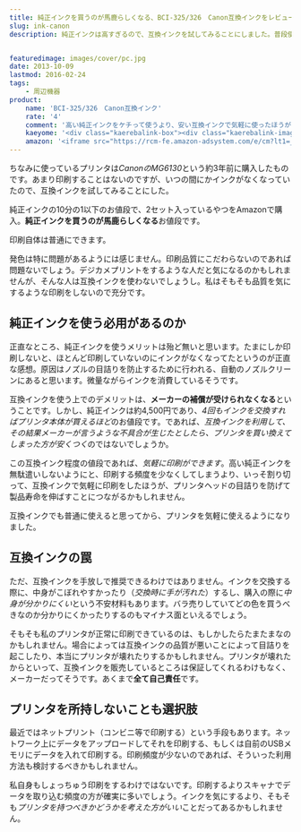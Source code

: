 ```yaml
---
title: 純正インクを買うのが馬鹿らしくなる、BCI-325/326　Canon互換インクをレビュー
slug: ink-canon
description: 純正インクは高すぎるので、互換インクを試してみることにしました。普段使いには問題ない品質だと思います。純正インクで無駄遣いしないように気を使って節約するより、互換インクで気軽に印刷した方がプリンタにとってもいいのかもしれないなと思いました。


featuredimage: images/cover/pc.jpg
date: 2013-10-09
lastmod: 2016-02-24
tags: 
    - 周辺機器
product:
    name: 'BCI-325/326　Canon互換インク'
    rate: '4'
    comment: '高い純正インクをケチって使うより、安い互換インクで気軽に使ったほうがいい気がする。'
    kaeyome: '<div class="kaerebalink-box"><div class="kaerebalink-image"><a href="http://www.amazon.co.jp/exec/obidos/ASIN/B0083PXCGS/illusionspace-22/ref=nosim/" rel="nofollow" target="_blank"><img src="https://ecx.images-amazon.com/images/I/51vHebBUt6L._SL160_.jpg" style="border: none;" /></a></div><div class="kaerebalink-info"><div class="kaerebalink-name"><a href="http://www.amazon.co.jp/exec/obidos/ASIN/B0083PXCGS/illusionspace-22/ref=nosim/" rel="nofollow" target="_blank">【BCI-325/326canon互換インク】6色セット×2パック</a><div class="kaerebalink-powered-date">posted with <a href="http://kaereba.com" rel="nofollow" target="_blank">カエレバ</a></div></div><div class="kaerebalink-detail"> ノーブランド     </div><div class="kaerebalink-link1"><div class="shoplinkamazon"><a href="http://www.amazon.co.jp/gp/search?keywords=BCI-325%2F326%81%40canon%81%40%8C%DD%8A%B7%83C%83%93%83N%81%406%90F%83Z%83b%83g%81%7E2%83p%83b%83N&__mk_ja_JP=%83J%83%5E%83J%83i&tag=illusionspace-22" rel="nofollow" target="_blank" title="アマゾン" >Amazonで購入</a></div><div class="shoplinkrakuten"><a href="http://hb.afl.rakuten.co.jp/hgc/0e95387f.f2aef20d.0e953880.25e412bd/?pc=http%3A%2F%2Fsearch.rakuten.co.jp%2Fsearch%2Fmall%2FBCI-325%252F326%25E3%2580%2580canon%25E3%2580%2580%25E4%25BA%2592%25E6%258F%259B%25E3%2582%25A4%25E3%2583%25B3%25E3%2582%25AF%25E3%2580%25806%25E8%2589%25B2%25E3%2582%25BB%25E3%2583%2583%25E3%2583%2588%25C3%25972%25E3%2583%2591%25E3%2583%2583%25E3%2582%25AF%2F-%2Ff.1-p.1-s.1-sf.0-st.A-v.2%3Fx%3D0%26scid%3Daf_ich_link_urltxt%26m%3Dhttp%3A%2F%2Fm.rakuten.co.jp%2F" rel="nofollow" target="_blank" title="楽天市場" >楽天市場で購入</a></div></div></div><div class="booklink-footer" style="clear: left"></div></div>'
    amazon: '<iframe src="https://rcm-fe.amazon-adsystem.com/e/cm?lt1=_blank&bc1=000000&IS2=1&bg1=FFFFFF&fc1=000000&lc1=0000FF&t=illusionspace-22&o=9&p=8&l=as4&m=amazon&f=ifr&ref=ss_til&asins=B0083PXCGS" style="width:120px;height:240px;" scrolling="no" marginwidth="0" marginheight="0" frameborder="0"></iframe>'
---
```


ちなみに使っているプリンタは<em>CanonのMG6130</em>という約3年前に購入したものです。あまり印刷することはないのですが、いつの間にかインクがなくなっていたので、互換インクを試してみることにした。

純正インクの10分の1以下のお値段で、2セット入っているやつをAmazonで購入。<strong>純正インクを買うのが馬鹿らしくなる</strong>お値段です。

印刷自体は普通にできます。

発色は特に問題があるようには感じません。印刷品質にこだわらないのであれば問題ないでしょう。デジカメプリントをするような人だと気になるのかもしれませんが、そんな人は互換インクを使わないでしょうし。私はそもそも品質を気にするような印刷をしないので充分です。


## 純正インクを使う必用があるのか


正直なところ、純正インクを使うメリットは殆ど無いと思います。たまにしか印刷しないと、ほとんど印刷していないのにインクがなくなってたというのが正直な感想。原因はノズルの目詰りを防止するために行われる、自動のノズルクリーンにあると思います。微量ながらインクを消費しているそうです。

互換インクを使う上でのデメリットは、<strong>メーカーの補償が受けられなくなる</strong>ということです。しかし、純正インクは約4,500円であり、<em>4回もインクを交換すればプリンタ本体が買えるほど</em>のお値段です。であれば、<em>互換インクを利用して、その結果メーカーが言うような不具合が生じたとしたら、プリンタを買い換えてしまった方が安くつく</em>のではないでしょうか。

この互換インク程度の値段であれば、<em>気軽に印刷ができます</em>。高い純正インクを無駄遣いしないようにと、印刷する頻度を少なくしてしまうより、いっそ割り切って、互換インクで気軽に印刷をしたほうが、プリンタヘッドの目詰りを防げて製品寿命を伸ばすことにつながるかもしれません。

互換インクでも普通に使えると思ってから、プリンタを気軽に使えるようになりました。


## 互換インクの罠


ただ、互換インクを手放しで推奨できるわけではありません。インクを交換する際に、中身がこぼれやすかったり（<em>交換時に手が汚れた</em>）するし、購入の際に<em>中身が分かりにくい</em>という不安材料もあります。バラ売りしていてどの色を買うべきなのか分かりにくかったりするのもマイナス面といえるでしょう。

そもそも私のプリンタが正常に印刷できているのは、もしかしたらたまたまなのかもしれません。場合によっては互換インクの品質が悪いことによって目詰りを起こしたり、本当にプリンタが壊れたりするかもしれません。プリンタが壊れたからといって、互換インクを販売しているところは保証してくれるわけもなく、メーカーだってそうです。あくまで<strong>全て自己責任</strong>です。


## プリンタを所持しないことも選択肢


最近ではネットプリント（コンビニ等で印刷する）という手段もあります。ネットワーク上にデータをアップロードしてそれを印刷する、もしくは自前のUSBメモリにデータを入れて印刷する。印刷頻度が少ないのであれば、そういった利用方法も検討するべきかもしれません。

私自身もしょっちゅう印刷をするわけではないです。印刷するよりスキャナでデータを取り込む頻度の方が確実に多いでしょう。インクを気にするより、そもそも<em>プリンタを持つべきかどうかを考えた方がいい</em>ことだってあるかもしれません。


  